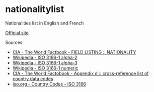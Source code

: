 # nationalitylist
Nationalities list in English and French

[Official site](https://www.nationalitylist.org)

Sources:

- [CIA - The World Factbook - FIELD LISTING :: NATIONALITY](https://www.cia.gov/library/publications/the-world-factbook/fields/2110.html)
- [Wikipedia - ISO 3166-1 alpha-2](https://en.wikipedia.org/wiki/ISO_3166-1_alpha-2)
- [Wikipedia - ISO 3166-1 alpha-3](https://en.wikipedia.org/wiki/ISO_3166-1_alpha-3)
- [Wikipedia - ISO 3166-1 numeric](https://en.wikipedia.org/wiki/ISO_3166-1_numeric)
- [CIA - The World Factobook - Appendix d :: cross-reference list of country data codes](https://www.cia.gov/library/publications/the-world-factbook/appendix/appendix-d.html)
- [iso.org - Country Codes - ISO 3166](http://www.iso.org/iso/home/standards/country_codes.htm)
